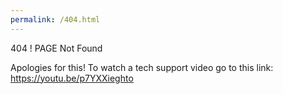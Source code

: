 ```yaml
---
permalink: /404.html
---
```


404 ! PAGE Not Found

Apologies for this! To watch a tech support video go to this link: https://youtu.be/p7YXXieghto
